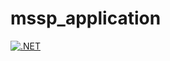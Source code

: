 # mssp_application
[![.NET](https://github.com/jhabaa/mssp_application/actions/workflows/dotnet.yml/badge.svg)](https://github.com/jhabaa/mssp_application/actions/workflows/dotnet.yml)
